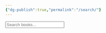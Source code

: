 ```yaml
---
{"dg-publish":true,"permalink":"/search/"}
---
```


<input type="text" id="search" placeholder="Search books...">

<br>
<table id="results"></table>

<script>
let books = [];
const searchInput = document.getElementById('search');
const resultsTable = document.getElementById('results');

fetch('https://swrn.vercel.app/books.json')
  .then(r => r.json())
  .then(data => {
    books = data;
    searchInput.disabled = false;
  })
  .catch(() => {
    resultsTable.innerHTML = "<tr><td>Could not load books.json. Search is unavailable.</td></tr>";
  });

function showResults(query) {
  resultsTable.innerHTML = '';
  const q = query.trim().toLowerCase();
  const filtered = books.filter(
    b => b.title && b.title.toLowerCase().includes(q)
  );
  if (!filtered.length && q.length > 0) {
    resultsTable.innerHTML = "<tr><td>No books found.</td></tr>";
    return;
  }
  filtered.forEach(book => {
    const row = document.createElement('tr');
    const cell = document.createElement('td');
    const a = document.createElement('a');
    a.href = book.url;
    a.textContent = book.title;
    // No a.target or a.rel here — opens in same tab
    cell.appendChild(a);
    row.appendChild(cell);
    resultsTable.appendChild(row);
  });
}

searchInput.addEventListener('input', (e) => showResults(e.target.value));
</script>